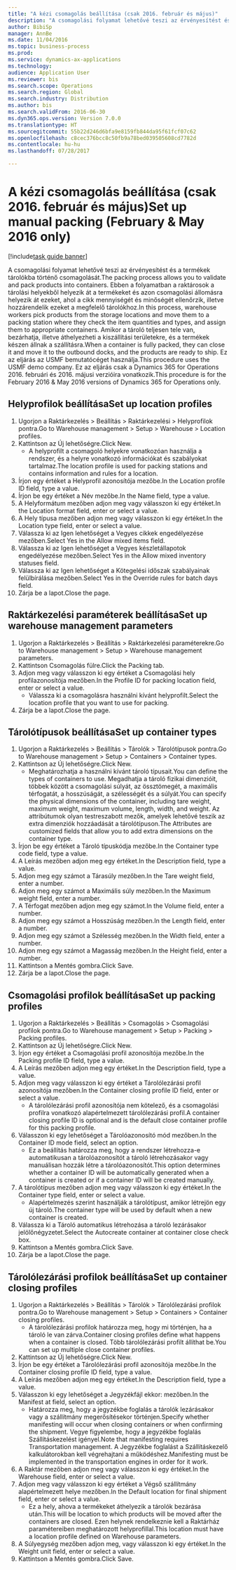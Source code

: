 ```yaml
--- 
title: "A kézi csomagolás beállítása (csak 2016. február és május)"
description: "A csomagolási folyamat lehetővé teszi az érvényesítést és a termékek tárolókba történő csomagolását."
author: BibiSp
manager: AnnBe
ms.date: 11/04/2016
ms.topic: business-process
ms.prod: 
ms.service: dynamics-ax-applications
ms.technology: 
audience: Application User
ms.reviewer: bis
ms.search.scope: Operations
ms.search.region: Global
ms.search.industry: Distribution
ms.author: bis
ms.search.validFrom: 2016-06-30
ms.dyn365.ops.version: Version 7.0.0
ms.translationtype: HT
ms.sourcegitcommit: 55b22d246d6bfa9e8159fb844da95f61fcf07c62
ms.openlocfilehash: c8cec376bcc8c50fb9a78bed039505608cd7782d
ms.contentlocale: hu-hu
ms.lasthandoff: 07/28/2017

---
```

# <a name="set-up-manual-packing-february--may-2016-only"></a><span data-ttu-id="d33a5-103">A kézi csomagolás beállítása (csak 2016. február és május)</span><span class="sxs-lookup"><span data-stu-id="d33a5-103">Set up manual packing (February & May 2016 only)</span></span>

[!include[task guide banner](../../includes/task-guide-banner.md)]

<span data-ttu-id="d33a5-104">A csomagolási folyamat lehetővé teszi az érvényesítést és a termékek tárolókba történő csomagolását.</span><span class="sxs-lookup"><span data-stu-id="d33a5-104">The packing process allows you to validate and pack products into containers.</span></span> <span data-ttu-id="d33a5-105">Ebben a folyamatban a raktárosok a tárolási helyekből helyezik át a termékeket és azon csomagolási állomásra helyezik át ezeket, ahol a cikk mennyiségét és minőségét ellenőrzik, illetve hozzárendelik ezeket a megfelelő tárolókhoz.</span><span class="sxs-lookup"><span data-stu-id="d33a5-105">In this process, warehouse workers pick products from the storage locations and move them to a packing station where they check the item quantities and types, and assign them to appropriate containers.</span></span> <span data-ttu-id="d33a5-106">Amikor a tároló teljesen tele van, bezárhatja, illetve áthelyezheti a kiszállítási területekre, és a termékek készen állnak a szállításra.</span><span class="sxs-lookup"><span data-stu-id="d33a5-106">When a container is fully packed, they can close it and move it to the outbound docks, and the products are ready to ship.</span></span> <span data-ttu-id="d33a5-107">Ez az eljárás az USMF bemutatócéget használja.</span><span class="sxs-lookup"><span data-stu-id="d33a5-107">This procedure uses the USMF demo company.</span></span> <span data-ttu-id="d33a5-108">Ez az eljárás csak a Dynamics 365 for Operations 2016. februári és 2016. májusi verzióira vonatkozik.</span><span class="sxs-lookup"><span data-stu-id="d33a5-108">This procedure is for the February 2016 & May 2016 versions of Dynamics 365 for Operations only.</span></span>


## <a name="set-up-location-profiles"></a><span data-ttu-id="d33a5-109">Helyprofilok beállítása</span><span class="sxs-lookup"><span data-stu-id="d33a5-109">Set up location profiles</span></span>
1. <span data-ttu-id="d33a5-110">Ugorjon a Raktárkezelés > Beállítás > Raktárkezelési > Helyprofilok pontra.</span><span class="sxs-lookup"><span data-stu-id="d33a5-110">Go to Warehouse management > Setup > Warehouse > Location profiles.</span></span>
2. <span data-ttu-id="d33a5-111">Kattintson az Új lehetőségre.</span><span class="sxs-lookup"><span data-stu-id="d33a5-111">Click New.</span></span>
    * <span data-ttu-id="d33a5-112">A helyprofilt a csomagoló helyekre vonatkozóan használja a rendszer, és a helyre vonatkozó információkat és szabályokat tartalmaz.</span><span class="sxs-lookup"><span data-stu-id="d33a5-112">The location profile is used for packing stations and contains information and rules for a location.</span></span>  
3. <span data-ttu-id="d33a5-113">Írjon egy értéket a Helyprofil azonosítója mezőbe.</span><span class="sxs-lookup"><span data-stu-id="d33a5-113">In the Location profile ID field, type a value.</span></span>
4. <span data-ttu-id="d33a5-114">Írjon be egy értéket a Név mezőbe.</span><span class="sxs-lookup"><span data-stu-id="d33a5-114">In the Name field, type a value.</span></span>
5. <span data-ttu-id="d33a5-115">A Helyformátum mezőben adjon meg vagy válasszon ki egy értéket.</span><span class="sxs-lookup"><span data-stu-id="d33a5-115">In the Location format field, enter or select a value.</span></span>
6. <span data-ttu-id="d33a5-116">A Hely típusa mezőben adjon meg vagy válasszon ki egy értéket.</span><span class="sxs-lookup"><span data-stu-id="d33a5-116">In the Location type field, enter or select a value.</span></span>
7. <span data-ttu-id="d33a5-117">Válassza ki az Igen lehetőséget a Vegyes cikkek engedélyezése mezőben.</span><span class="sxs-lookup"><span data-stu-id="d33a5-117">Select Yes in the Allow mixed items field.</span></span>
8. <span data-ttu-id="d33a5-118">Válassza ki az Igen lehetőséget a Vegyes készletállapotok engedélyezése mezőben.</span><span class="sxs-lookup"><span data-stu-id="d33a5-118">Select Yes in the Allow mixed  inventory statuses field.</span></span>
9. <span data-ttu-id="d33a5-119">Válassza ki az Igen lehetőséget a Kötegelési időszak szabályainak felülbírálása mezőben.</span><span class="sxs-lookup"><span data-stu-id="d33a5-119">Select Yes in the Override rules for batch days field.</span></span>
10. <span data-ttu-id="d33a5-120">Zárja be a lapot.</span><span class="sxs-lookup"><span data-stu-id="d33a5-120">Close the page.</span></span>

## <a name="set-up-warehouse-management-parameters"></a><span data-ttu-id="d33a5-121">Raktárkezelési paraméterek beállítása</span><span class="sxs-lookup"><span data-stu-id="d33a5-121">Set up warehouse management parameters</span></span> 
1. <span data-ttu-id="d33a5-122">Ugorjon a Raktárkezelés > Beállítás > Raktárkezelési paraméterekre.</span><span class="sxs-lookup"><span data-stu-id="d33a5-122">Go to Warehouse management > Setup > Warehouse management parameters.</span></span>
2. <span data-ttu-id="d33a5-123">Kattintson Csomagolás fülre.</span><span class="sxs-lookup"><span data-stu-id="d33a5-123">Click the Packing tab.</span></span>
3. <span data-ttu-id="d33a5-124">Adjon meg vagy válasszon ki egy értéket a Csomagolási hely profilazonosítója mezőben.</span><span class="sxs-lookup"><span data-stu-id="d33a5-124">In the Profile ID for packing location field, enter or select a value.</span></span>
    * <span data-ttu-id="d33a5-125">Válassza ki a csomagolásra használni kívánt helyprofilt.</span><span class="sxs-lookup"><span data-stu-id="d33a5-125">Select the location profile that you want to use for packing.</span></span>  
4. <span data-ttu-id="d33a5-126">Zárja be a lapot.</span><span class="sxs-lookup"><span data-stu-id="d33a5-126">Close the page.</span></span>

## <a name="set-up-container-types"></a><span data-ttu-id="d33a5-127">Tárolótípusok beállítása</span><span class="sxs-lookup"><span data-stu-id="d33a5-127">Set up container types</span></span>
1. <span data-ttu-id="d33a5-128">Ugorjon a Raktárkezelés > Beállítás > Tárolók > Tárolótípusok pontra.</span><span class="sxs-lookup"><span data-stu-id="d33a5-128">Go to Warehouse management > Setup > Containers > Container types.</span></span>
2. <span data-ttu-id="d33a5-129">Kattintson az Új lehetőségre.</span><span class="sxs-lookup"><span data-stu-id="d33a5-129">Click New.</span></span>
    * <span data-ttu-id="d33a5-130">Meghatározhatja a használni kívánt tároló típusait.</span><span class="sxs-lookup"><span data-stu-id="d33a5-130">You can define the types of containers to use.</span></span> <span data-ttu-id="d33a5-131">Megadhatja a tároló fizikai dimenzióit, többek között a csomagolási súlyát, az össztömegét, a maximális térfogatát, a hosszúságát, a szélességét és a súlyát.</span><span class="sxs-lookup"><span data-stu-id="d33a5-131">You can specify the physical dimensions of the container, including tare weight, maximum weight, maximum volume, length, width, and weight.</span></span>  <span data-ttu-id="d33a5-132">Az attribútumok olyan testreszabott mezők, amelyek lehetővé teszik az extra dimenziók hozzáadását a tárolótípuson.</span><span class="sxs-lookup"><span data-stu-id="d33a5-132">The Attributes are customized fields that allow you to add extra dimensions on the container type.</span></span>     
3. <span data-ttu-id="d33a5-133">Írjon be egy értéket a Tároló típuskódja mezőbe.</span><span class="sxs-lookup"><span data-stu-id="d33a5-133">In the Container type code field, type a value.</span></span>
4. <span data-ttu-id="d33a5-134">A Leírás mezőben adjon meg egy értéket.</span><span class="sxs-lookup"><span data-stu-id="d33a5-134">In the Description field, type a value.</span></span>
5. <span data-ttu-id="d33a5-135">Adjon meg egy számot a Tárasúly mezőben.</span><span class="sxs-lookup"><span data-stu-id="d33a5-135">In the Tare weight field, enter a number.</span></span>
6. <span data-ttu-id="d33a5-136">Adjon meg egy számot a Maximális súly mezőben.</span><span class="sxs-lookup"><span data-stu-id="d33a5-136">In the Maximum weight field, enter a number.</span></span>
7. <span data-ttu-id="d33a5-137">A Térfogat mezőben adjon meg egy számot.</span><span class="sxs-lookup"><span data-stu-id="d33a5-137">In the Volume field, enter a number.</span></span>
8. <span data-ttu-id="d33a5-138">Adjon meg egy számot a Hosszúság mezőben.</span><span class="sxs-lookup"><span data-stu-id="d33a5-138">In the Length field, enter a number.</span></span>
9. <span data-ttu-id="d33a5-139">Adjon meg egy számot a Szélesség mezőben.</span><span class="sxs-lookup"><span data-stu-id="d33a5-139">In the Width field, enter a number.</span></span>
10. <span data-ttu-id="d33a5-140">Adjon meg egy számot a Magasság mezőben.</span><span class="sxs-lookup"><span data-stu-id="d33a5-140">In the Height field, enter a number.</span></span>
11. <span data-ttu-id="d33a5-141">Kattintson a Mentés gombra.</span><span class="sxs-lookup"><span data-stu-id="d33a5-141">Click Save.</span></span>
12. <span data-ttu-id="d33a5-142">Zárja be a lapot.</span><span class="sxs-lookup"><span data-stu-id="d33a5-142">Close the page.</span></span>

## <a name="set-up-packing-profiles"></a><span data-ttu-id="d33a5-143">Csomagolási profilok beállítása</span><span class="sxs-lookup"><span data-stu-id="d33a5-143">Set up packing profiles</span></span>
1. <span data-ttu-id="d33a5-144">Ugorjon a Raktárkezelés > Beállítás > Csomagolás > Csomagolási profilok pontra.</span><span class="sxs-lookup"><span data-stu-id="d33a5-144">Go to Warehouse management > Setup > Packing > Packing profiles.</span></span>
2. <span data-ttu-id="d33a5-145">Kattintson az Új lehetőségre.</span><span class="sxs-lookup"><span data-stu-id="d33a5-145">Click New.</span></span>
3. <span data-ttu-id="d33a5-146">Írjon egy értéket a Csomagolási profil azonosítója mezőbe.</span><span class="sxs-lookup"><span data-stu-id="d33a5-146">In the Packing profile ID field, type a value.</span></span>
4. <span data-ttu-id="d33a5-147">A Leírás mezőben adjon meg egy értéket.</span><span class="sxs-lookup"><span data-stu-id="d33a5-147">In the Description field, type a value.</span></span>
5. <span data-ttu-id="d33a5-148">Adjon meg vagy válasszon ki egy értéket a Tárolólezárási profil azonosítója mezőben.</span><span class="sxs-lookup"><span data-stu-id="d33a5-148">In the Container closing profile ID field, enter or select a value.</span></span>
    * <span data-ttu-id="d33a5-149">A tárolólezárási profil azonosítója nem kötelező, és a csomagolási profilra vonatkozó alapértelmezett tárolólezárási profil.</span><span class="sxs-lookup"><span data-stu-id="d33a5-149">A container closing profile ID is optional and is the default close container profile for this packing profile.</span></span>  
6. <span data-ttu-id="d33a5-150">Válasszon ki egy lehetőséget a Tárolóazonosító mód mezőben.</span><span class="sxs-lookup"><span data-stu-id="d33a5-150">In the Container ID mode field, select an option.</span></span>
    * <span data-ttu-id="d33a5-151">Ez a beállítás határozza meg, hogy a rendszer létrehozza-e automatikusan a tárolóazonosítót a tároló létrehozásakor vagy manuálisan hozzák létre a tárolóazonosítót.</span><span class="sxs-lookup"><span data-stu-id="d33a5-151">This option determines whether a container ID will be automatically generated when a container is created or if a container ID will be created manually.</span></span>  
7. <span data-ttu-id="d33a5-152">A tárolótípus mezőben adjon meg vagy válasszon ki egy értéket.</span><span class="sxs-lookup"><span data-stu-id="d33a5-152">In the Container type field, enter or select a value.</span></span>
    * <span data-ttu-id="d33a5-153">Alapértelmezés szerint használják a tárolótípust, amikor létrejön egy új tároló.</span><span class="sxs-lookup"><span data-stu-id="d33a5-153">The container type will be used by default when a new container is created.</span></span>  
8. <span data-ttu-id="d33a5-154">Válassza ki a Tároló automatikus létrehozása a tároló lezárásakor jelölőnégyzetet.</span><span class="sxs-lookup"><span data-stu-id="d33a5-154">Select the Autocreate container at container close check box.</span></span>
9. <span data-ttu-id="d33a5-155">Kattintson a Mentés gombra.</span><span class="sxs-lookup"><span data-stu-id="d33a5-155">Click Save.</span></span>
10. <span data-ttu-id="d33a5-156">Zárja be a lapot.</span><span class="sxs-lookup"><span data-stu-id="d33a5-156">Close the page.</span></span>

## <a name="set-up-container-closing-profiles"></a><span data-ttu-id="d33a5-157">Tárolólezárási profilok beállítása</span><span class="sxs-lookup"><span data-stu-id="d33a5-157">Set up container closing profiles</span></span>
1. <span data-ttu-id="d33a5-158">Ugorjon a Raktárkezelés > Beállítás > Tárolók > Tárolólezárási profilok pontra.</span><span class="sxs-lookup"><span data-stu-id="d33a5-158">Go to Warehouse management > Setup > Containers > Container closing profiles.</span></span>
    * <span data-ttu-id="d33a5-159">A tárolólezárási profilok határozza meg, hogy mi történjen, ha a tároló le van zárva.</span><span class="sxs-lookup"><span data-stu-id="d33a5-159">Container closing profiles define what happens when a container is closed.</span></span> <span data-ttu-id="d33a5-160">Több tárolólezárási profilt állíthat be.</span><span class="sxs-lookup"><span data-stu-id="d33a5-160">You can set up multiple close container profiles.</span></span>       
2. <span data-ttu-id="d33a5-161">Kattintson az Új lehetőségre.</span><span class="sxs-lookup"><span data-stu-id="d33a5-161">Click New.</span></span>
3. <span data-ttu-id="d33a5-162">Írjon be egy értéket a Tárolólezárási profil azonosítója mezőbe.</span><span class="sxs-lookup"><span data-stu-id="d33a5-162">In the Container closing profile ID field, type a value.</span></span>
4. <span data-ttu-id="d33a5-163">A Leírás mezőben adjon meg egy értéket.</span><span class="sxs-lookup"><span data-stu-id="d33a5-163">In the Description field, type a value.</span></span>
5. <span data-ttu-id="d33a5-164">Válasszon ki egy lehetőséget a Jegyzékfájl ekkor: mezőben.</span><span class="sxs-lookup"><span data-stu-id="d33a5-164">In the Manifest at field, select an option.</span></span>
    * <span data-ttu-id="d33a5-165">Határozza meg, hogy a jegyzékbe foglalás a tárolók lezárásakor vagy a szállítmány megerősítésekor történjen.</span><span class="sxs-lookup"><span data-stu-id="d33a5-165">Specify whether manifesting will occur when closing containers or when confirming the shipment.</span></span> <span data-ttu-id="d33a5-166">Vegye figyelembe, hogy a jegyzékbe foglalás Szállításkezelést igényel.</span><span class="sxs-lookup"><span data-stu-id="d33a5-166">Note that manifesting requires Transportation management.</span></span> <span data-ttu-id="d33a5-167">A Jegyzékbe foglalást a Szállításkezelő kalkulátorokban kell végrehajtani a működéshez.</span><span class="sxs-lookup"><span data-stu-id="d33a5-167">Manifesting must be implemented in the transportation engines in order for it work.</span></span>  
6. <span data-ttu-id="d33a5-168">A Raktár mezőben adjon meg vagy válasszon ki egy értéket.</span><span class="sxs-lookup"><span data-stu-id="d33a5-168">In the Warehouse field, enter or select a value.</span></span>
7. <span data-ttu-id="d33a5-169">Adjon meg vagy válasszon ki egy értéket a Végső szállítmány alapértelmezett helye mezőben.</span><span class="sxs-lookup"><span data-stu-id="d33a5-169">In the Default location for final shipment field, enter or select a value.</span></span>
    * <span data-ttu-id="d33a5-170">Ez a hely, ahova a termékeket áthelyezik a tárolók bezárása után.</span><span class="sxs-lookup"><span data-stu-id="d33a5-170">This will be location to which products will be moved after the containers are closed.</span></span> <span data-ttu-id="d33a5-171">Ezen helynek rendelkeznie kell a Raktárház paramétereiben meghatározott helyprofillal.</span><span class="sxs-lookup"><span data-stu-id="d33a5-171">This location must have a location profile defined on Warehouse parameters.</span></span>  
8. <span data-ttu-id="d33a5-172">A Súlyegység mezőben adjon meg, vagy válasszon ki egy értéket.</span><span class="sxs-lookup"><span data-stu-id="d33a5-172">In the Weight unit field, enter or select a value.</span></span>
9. <span data-ttu-id="d33a5-173">Kattintson a Mentés gombra.</span><span class="sxs-lookup"><span data-stu-id="d33a5-173">Click Save.</span></span>


